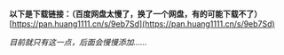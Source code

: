 **以下是下载链接：（百度网盘太慢了，换了一个网盘，有的可能下载不了）**
[https://pan.huang1111.cn/s/9eb7Sd](https://pan.huang1111.cn/s/9eb7Sd)

_目前就只有这一点，后面会慢慢添加……_